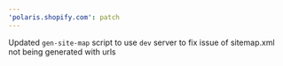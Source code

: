 ```yaml
---
'polaris.shopify.com': patch
---
```


Updated `gen-site-map` script to use `dev` server to fix issue of sitemap.xml not being generated with urls
